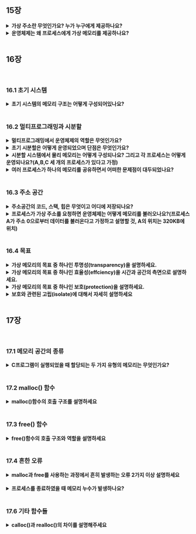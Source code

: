 ## 15장
<details>
  <summary><strong>가상 주소란 무엇인가요? 누가 누구에게 제공하나요?</strong></summary>

<br>
  * 사용자 프로그램이 생성하는 모든 주소는 가상 주소이다.  
  * 운영체제가 각 프로세스에게 자신만의 전용 메모리를 가진다는 환상(가상 메모리)를 제공한다.  
  * 운영체제는 하드웨의 도움을 얻어 가상 주소를 실제 물리 주소로 변환하고 원하는 데이터의 위치를 찾을 수 있다.  
</details>

<details>
  <summary><strong>운영체제는 왜 프로세스에게 가상 메모리를 제공하나요?</strong></summary>

<br>
  * 사용하기 쉬운 시스템을 제공하기 위해서(운영체제는 각 프로세스에게 대용량의 연속된 주소공간을 가지고 있다는 시각을 제공, 그 결과 프로그래머가 변수를 어디에 저장해야 하는지 고민하지 않아도 괜찮다.)  
  * 고립과 보호(잘못된 프로그램이 다른 프로그램의 메모리를 읽고, 수정하는 것을 막기 위하여)  
</details>

<br>

## 16장

<br>

### 16.1 초기 시스템
<details>
  <summary><strong>초기 시스템의 메모리 구조는 어떻게 구성되어있나요?</strong></summary>

<br>
  * 초기 메모리는 0부터 64KB까지 운영체제(루틴(라이브러리)의 집합)가 존재하였고 이후 나머지 모든 메모리는 하나의 프로그램이 사용하였다.
<br>
  ![alt text](image.png)
</details>

<br>

### 16.2 멀티프로그래밍과 시분할
<details>
  <summary><strong>멀티프로그래밍에서 운영체제의 역할은 무엇인가요?</strong></summary>

<br>
  * 여러 프로세스가 실행 준비 상태에 있고 운영체제는 프로세스르들을 전환하며 실행하는 역할을 수행한다.
  * CPU의 이용률을 높여 효율성을 높이는 것이 운영체제의 역할이다.

</details>

<details>
  <summary><strong>초기 시분할은 어떻게 운영되었으며 단점은 무엇인가요?</strong></summary>

<br>
  * 하나의 프로세스를 짧은 시간동안 실행시킨다.
  * 해당 기간동안 프로세스에게는 모든 메모리를 접근할 권한이 주어진다.
  * 이후 프로세스를 중단하고, 중단 시점의 상태를 디스크에 저장한다.
  * 메모리 내용전체를 디스크에 저장하다보니 느리게 동작하는 문제가 존재하였다.
</details>

<details>
  <summary><strong>시분할 시스템에서 물리 메모리는 어떻게 구성되나요? 그리고 각 프로세스는 어떻게 운영되나요?(A,B,C 세 개의 프로세스가 있다고 가정)</strong></summary>

<br>
  * 각 프로세스는 물리 메모리에서 작은 부분들을 할당받는다.
  * 운영 체제가 선택한 프로세스는 실행되고 나머지 프로세스들은 준비 큐에서 실행을 기다린다.

<br>
  ![alt text](image-1.png)
</details>

<details>
  <summary><strong>여러 프로세스가 하나의 메모리를 공유하면서 어떠한 문제점이 대두되었나요?</strong></summary>

<br>
  * 한 프로세스가 다른 프로세스를 읽거나 수정을 방지하는 보호(protection)가 중요 문제가 되었다.
</details>

<br>

### 16.3 주소 공간
<details>
  <summary><strong>주소공간의 코드, 스택, 힙은 무엇이고 어디에 저장되나요?</strong></summary>

<br>
  * 코드(code, 명령어)는 반드시 메모리에 존재해야하며, 코드는 정적이어서 저장이 쉽\다. 그리고 코드는 주소공간의 상단에 배치하고 추가적인 메모리를 요구하지 않는다.
  * 스택은 함수 호출 체인 상의 현재 위치, 지역 변수, 함수 인자와 반환 값 등을 저장하는데 사용한다. 스택은 주소공간의 끝단에 저장되고 위로 확장된다.
  * 힙은 동적으로 할당되는 메모리에 사용되며, 코드 바로 아래에 위치해 아래 방향으로 확장한다.

<br>
  ![alt text](image-2.png)
</details>

<details>
  <summary><strong>프로세스가 가상 주소를 요청하면 운영체제는 어떻게 메모리를 불러오나요?(프로세스 A가 주소 0으로부터 데이터를 불러온다고 가정하고 설명할 것, A의 위치는 320KB에 위치)</strong></summary>

<br>
  * 프로세스 A가 주소 0으로부터 load 연산을 수행할 때, 운영체제는 하드웨어의 지원을 통해 물리 주소 0이 아니라 물리주소 320KB, 즉 A가 탑재된 메모리를 읽도록 보장해야 한다.
</details>

<br>

### 16.4 목표
<details>
  <summary><strong>가상 메모리의 목표 중 하나인 투명성(transparency)을 설명하세요.</strong></summary>

<br>
  * 프로그램은 메모리가 가상화 되었다는 사실을 인지해서는 안되는 것이 투명성이다. 오히려 프로그램은 자신이 전용 물리 메모리를 소유한 것처럼 행동하여 많은 작업들이 메모리를 공유할 수 있도록 해야한다.
</details>

<details>
  <summary><strong>가상 메모리의 목표 중 하나인 효율성(effciency)을 시간과 공간의 측면으로 설명하세요.</strong></summary>

<br>
  * 운영체제는 가상화가 시간과 공간의 측면에서 효율적이도록 해야 한다. 시간적으로는 프로그램이 너무 느리게 실행되지 않도록 해야하며, 공간적으로는 가상화를 지원하기 위한 구조를 위해 너무 많은 메모리를 사용해서는 안된다. 시간-효율적인 가상화를 구현하기 위해서는 하드웨어의 지원을 받아야한다.
</details>

<details>
  <summary><strong>가상 메모리의 목표 중 하나인 보호(protection)을 설명하세요.</strong></summary>

<br>
  * 운영체제는 프로세스를 다른 프로세스로부터 보호해야 하고 동시에 운영체제도 프로세스로부터 보호해야한다. 프로세스가 실행할 때 어떤 방법으로든 다른 프로세스나 운영체제의 메모리 내용에 접근하거나 영향을 주어서는 안되는 것이 보호의 원칙이고 보호를 통해서 프로세스를 고립할 수 있다.
</details>

<details>
  <summary><strong>보호와 관련된 고립(isolate)에 대해서 자세히 설명하세요</strong></summary>

<br>
  * 고립은 신뢰할 수 있는 시스템을 구축하는데 중요한 원칙이다. 두 개체가 서로 적절하게 고립된 경우, 한 개체가 실패하더라도 상대 개체에 아무 영향을 주지 않는다는 것을 암시한다. 더 나아가 메모리 고립을 사용하여 운영체제는 프로그램이 운영체제 동작에 영향을 줄 수 없다는 것을 보장한다.
  * 현대의 운영체제는 고립을 더 확장하여 운영체제의 구성 요소를 고립시킨다. 마이크로 커널은 전통적인 모놀리식 커널보다 더 큰 신뢰성을 제공한다.
</details>

<br>

## 17장

<br>

### 17.1 메모리 공간의 종류
<details>
  <summary><strong>C프로그램이 실행되었을 때 할당되는 두 가지 유형의 메모리는 무엇인가요?</strong></summary>

<br>
  * 첫 번째 유형의 메모리는 스택 메모리라고 불리며 프로그래머를 위해서 컴파일러에 의해 암묵적으로 할당과 반환이 이루어집니다. 프로그래머가 직접 할당과 반환을 하지 않기 때문에 자동 메모리라고 불리며, 유지되어야 하는 정보는 저장하지 않는 것이 좋습니다.
  * 두 번째 유형의 메모리는 힙 메모리라고 불리며 모든 할당가 반환이 프로그래머에 의해서 명시적으로 이루어집니다.
</details>

<br>

### 17.2 malloc() 함수
<details>
  <summary><strong>malloc()함수의 호출 구조를 설명하세요</strong></summary>

<br>
  * 힙에 요청할 공간의 크기를 인자로 넘겨주면 성공했을 경우 새로 할당된 공간에 대한 포인터를 사용자에게 반환하고 실패했을 경우 NULL을 반환합니다.
</details>

<br>

### 17.3 free() 함수
<details>
  <summary><strong>free()함수의 호출 구조와 역할을 설명하세요</strong></summary>

<br>
  * malloc()함수에 의해 반환된 포인터를 인자로 전달하면 할당된 메모리를 해제한는 역할을 수행한다.
</details>

<br>

### 17.4 흔한 오류
<details>
  <summary><strong>malloc과 free를 사용하는 과정에서 흔히 발생하는 오류 2가지 이상 설명하세요</strong></summary>

<br>
  * 메모리 할당 잊어버리기 : 코드 작성중 메모리를 할당하지 않고 프로그램을 실행할 경우 세그멘테이션 폴트(segmentation fault)가 발생할 가능성이 높다.
  * 메모리 부족하게 할당받기 : 필요한 공간보다 부족하게 메모리를 할당받는 것을 의미하며 버퍼 오버플로우라고도 불린다.
  * 할당 받은 메모리 초기화하지 않기 : malloc()은 제대로 호출했지만 새로 할당받은 데이터 타입에 특정 값을 넣는 것을 의미하며, 초기화하지 않는다면 프로그램은 결국 초기화되지 않은 읽기(uninitialized read)를 하게 된다.
  * 메모리 해제하지 않기 : 메모리 누수가 일어나게 되는 오류이다. 장시간 실행되는 프로그램에서는 더욱 중요한 요소이며, 프로그래머는 메모리 청크의 사용이 끝나면 반드시 해제해야 한다.
  * 메모리 사용이 끝나기 전에 해제하기 : 프로그램이 메모리 사용이 끝나기전 해제를 하는 것을 의미하며, dangling pointer라고도 불린다. 해당 포인터를 사용하게 된다면, 크프로그램은 크래시를 시키거나 메모리 영역을 덮어서 사용한다.
  * 반복적으로 메모리를 해제하기 : 이미 한번 해제된 메모리를 또 해제하는 것을 의미하며 이중 해제(double free)라고도 불린다. 가장 흔하게는 크래시가 일어나지만 예상치 못하는 오류들이 일어날 가능성이 높아 조심하여야 한다.
  * free()잘못 호출하기：free에게 malloc을 통해서 받은 인자가 아니라 다른 값을 전달할 때 발생하는 오류로 유효하지 않은 해제(Invalid free)가 일어나며 예측 불허한 에러가 나게 된다.
</details>

<br>

<details>
  <summary><strong>프로세스를 종료하였을 때 메모리 누수가 발생하나요?</strong></summary>

<br>
  * 시스템이 두 단계로 메모리를 관리하기에 메모리 누수가 발생하지 않습니다. 프로세스 단에서 free를 호출하지 못하였더라도 운영체제가 프로세스가 사용한 모든 메모리를 회수하기 때문에 메모리 누수가 발생하지 않습니다. 그러나 장시간 실행되는 프로그램에서는 프로세스가 종료될일이 많지 않으므로 메모리 누수의 문제를 중요시 해야합니다.
</details>

<br>

### 17.6 기타 함수들
<details>
  <summary><strong>calloc()과 realloc()의 차이를 설명해주세요</strong></summary>

<br>
  * calloc은 메모리의 할당 영역을 0으로 채워서 반환하는 함수로 초기화를 잊지 않도록 방지해주는 역할을 수행한다.
  * realloc()은 추가적인 메모리 할당이 필요할 때 더 큰 새로운 영역을 확보하고, 옛 영역의 내용을 복해서 새 영역의 포인터를 반환하는 역할을 수행합니다.
</details>
